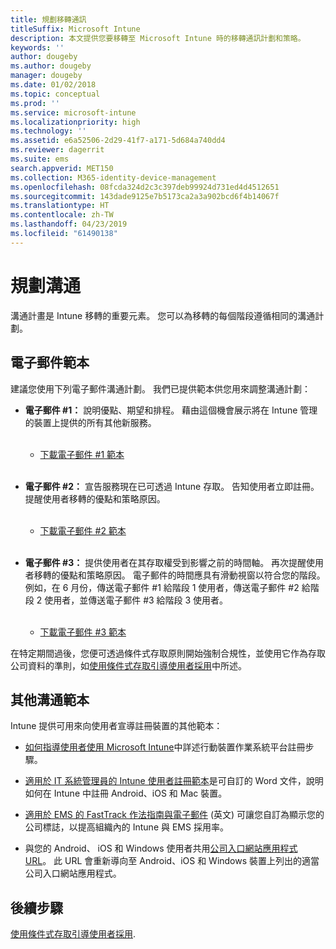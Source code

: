 ```yaml
---
title: 規劃移轉通訊
titleSuffix: Microsoft Intune
description: 本文提供您要移轉至 Microsoft Intune 時的移轉通訊計劃和策略。
keywords: ''
author: dougeby
ms.author: dougeby
manager: dougeby
ms.date: 01/02/2018
ms.topic: conceptual
ms.prod: ''
ms.service: microsoft-intune
ms.localizationpriority: high
ms.technology: ''
ms.assetid: e6a52506-2d29-41f7-a171-5d684a740dd4
ms.reviewer: dagerrit
ms.suite: ems
search.appverid: MET150
ms.collection: M365-identity-device-management
ms.openlocfilehash: 08fcda324d2c3c397deb99924d731ed4d4512651
ms.sourcegitcommit: 143dade9125e7b5173ca2a3a902bcd6f4b14067f
ms.translationtype: HT
ms.contentlocale: zh-TW
ms.lasthandoff: 04/23/2019
ms.locfileid: "61490138"
---
```

# <a name="plan-communications"></a>規劃溝通

溝通計畫是 Intune 移轉的重要元素。 您可以為移轉的每個階段遵循相同的溝通計劃。

## <a name="email-templates"></a>電子郵件範本

建議您使用下列電子郵件溝通計劃。 我們已提供範本供您用來調整溝通計劃：

-   **電子郵件 \#1：** 說明優點、期望和排程。 藉由這個機會展示將在 Intune 管理的裝置上提供的所有其他新服務。<br/><br/>


    -   [下載電子郵件 \#1 範本](https://gallery.technet.microsoft.com/Intune-migration-guide-end-e3209b35)
<br></br>

-   **電子郵件 \#2：** 宣告服務現在已可透過 Intune 存取。 告知使用者立即註冊。 提醒使用者移轉的優點和策略原因。<br/><br/>


    -   [下載電子郵件 \#2 範本](https://gallery.technet.microsoft.com/Intune-migration-guide-end-a9d25eb5)
<br></br>

-   **電子郵件 \#3：** 提供使用者在其存取權受到影響之前的時間軸。 再次提醒使用者移轉的優點和策略原因。 電子郵件的時間應具有滑動視窗以符合您的階段。 例如，在 6 月份，傳送電子郵件 \#1 給階段 1 使用者，傳送電子郵件 \#2 給階段 2 使用者，並傳送電子郵件 \#3 給階段 3 使用者。<br/><br/>

    -   [下載電子郵件 \#3 範本](https://gallery.technet.microsoft.com/Intune-migration-guide-end-831521b5)

在特定期間過後，您便可透過條件式存取原則開始強制合規性，並使用它作為存取公司資料的準則，如[使用條件式存取引導使用者採用](migration-guide-drive-adoption.md)中所述。

## <a name="additional-communication-templates"></a>其他溝通範本

Intune 提供可用來向使用者宣導註冊裝置的其他範本：

-   [如何指導使用者使用 Microsoft Intune](end-user-educate.md)中詳述行動裝置作業系統平台註冊步驟。

-   [適用於 IT 系統管理員的 Intune 使用者註冊範本](https://gallery.technet.microsoft.com/End-user-Intune-enrollment-55dfd64a)是可自訂的 Word 文件，說明如何在 Intune 中註冊 Android、iOS 和 Mac 裝置。

-   [適用於 EMS 的 FastTrack 作法指南與電子郵件](https://gallery.technet.microsoft.com/FastTrack-for-EMS-How-To-f170da4c) \(英文\) 可讓您自訂為顯示您的公司標誌，以提高組織內的 Intune 與 EMS 採用率。

-   與您的 Android、 iOS 和 Windows 使用者共用[公司入口網站應用程式 URL](http://go.microsoft.com/fwlink/?LinkID=396941)。 此 URL 會重新導向至 Android、iOS 和 Windows 裝置上列出的適當公司入口網站應用程式。

## <a name="next-steps"></a>後續步驟

[使用條件式存取引導使用者採用](migration-guide-drive-adoption.md).
